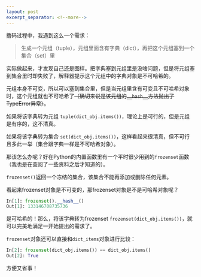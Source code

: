 ```yaml
---
layout: post
excerpt_separator: <!--more-->
---
```


撸码过程中，我遇到这么一个需求：

> 生成一个元组（tuple），元组里面含有字典（dict），再把这个元组塞到一个集合（set）里

<!--more-->

实际做起来，才发现自己还是图样。把字典塞到元组里是没啥问题，但是将元组塞到集合里时却失败了，解释器提示这个元组中的字典对象是不可哈希的。

元组本身不可变，所以可以塞到集合里，但是当元组里含有可变且不可哈希对象时，这个元组就也不可哈希了<del>（确切来说是该元组的`__hash__`方法抛出了TypeError异常）</del>。

如果将该字典转为元组 `tuple(dict_obj.items())`，理论上是可行的，但是元组是有序的，这不清真。

如果将该字典转为集合 `set(dict_obj.items())`，这样看起来很清真，但不可行且多此一举（集合跟字典一样是不可哈希对象）。

那该怎么办呢？好在Python的内置函数里有一个平时很少用到的`frozenset`函数（我也是在查阅了一些资料之后才知道的）。

`frozenset()`返回一个冻结的集合，该集合不能再添加或删除任何元素。

看起来frozenset对象是不可变的，那frozenset对象是不是可哈希对象呢？

```python
In[1]: frozenset().__hash__()
Out[1]: 133146708735736
```

是可哈希的！那么，将该字典转为frozenset `frozenset(dict_obj.items())`，就可以完美地满足一开始提出的需求了。

`frozenset`对象还可以直接和`dict_items`对象进行比较：

```python
In[2]: frozenset(dict_obj.items()) == dict_obj.items()
Out[2]: True
```

方便又省事！
